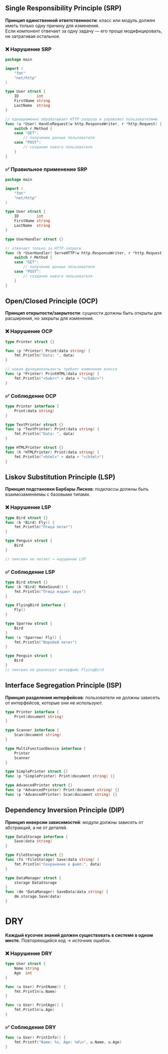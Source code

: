 ## Single Responsibility Principle (SRP)
**Принцип единственной ответственности**: класс или модуль должен иметь только одну причину для изменения.  
Если компонент отвечает за одну задачу — его проще модифицировать, не затрагивая остальное.
### ❌ Нарушение SRP
```go
package main

import (
    "fmt"
    "net/http"
)

type User struct {
    ID        int
    FirstName string
    LastName  string
}

// одновременно обрабатывает HTTP-запросы и управляет пользователями
func (u *User) HandleRequest(w http.ResponseWriter, r *http.Request) {
    switch r.Method {
    case "GET":
        // получение данных пользователя
    case "POST":
        // создание нового пользователя
    }
}
````
### **✅ Правильное применение SRP**
```go
package main

import (
    "fmt"
    "net/http"
)

type User struct {
    ID        int
    FirstName string
    LastName  string
}

type UserHandler struct {}

// отвечает только за HTTP-запросы
func (h *UserHandler) ServeHTTP(w http.ResponseWriter, r *http.Request) {
    switch r.Method {
    case "GET":
        // получение данных пользователя
    case "POST":
        // создание нового пользователя
    }
}
```
## **Open/Closed Principle (OCP)**

**Принцип открытости/закрытости**:
сущности должны быть открыты для расширения, но закрыты для изменения.
### **❌ Нарушение OCP**
```go
type Printer struct {}

func (p *Printer) Print(data string) {
    fmt.Println("Data: ", data)
}

// новая функциональность требует изменения класса
func (p *Printer) PrintHTML(data string) {
    fmt.Println("<habr>" + data + "</habr>")
}
```
### **✅ Соблюдение OCP**
```go
type Printer interface {
    Print(data string)
}

type TextPrinter struct {}
func (p *TextPrinter) Print(data string) {
    fmt.Println("Data: ", data)
}

type HTMLPrinter struct {}
func (h *HTMLPrinter) Print(data string) {
    fmt.Println("<html>" + data + "</html>")
}
```
## **Liskov Substitution Principle (LSP)**
**Принцип подстановки Барбары Лисков**:
подклассы должны быть взаимозаменяемы с базовыми типами.
### **❌ Нарушение LSP**
```go
type Bird struct {}
func (b *Bird) Fly() {
    fmt.Println("Птица летит")
}

type Penguin struct {
    Bird
}

// пингвин не летает → нарушение LSP
```
### **✅ Соблюдение LSP**
```go
type Bird struct {}
func (b *Bird) MakeSound() {
    fmt.Println("Птица издает звук")
}

type FlyingBird interface {
    Fly()
}

type Sparrow struct {
    Bird
}
func (s *Sparrow) Fly() {
    fmt.Println("Воробей летит")
}

type Penguin struct {
    Bird
}
// пингвин не реализует интерфейс FlyingBird
```
## **Interface Segregation Principle (ISP)**

**Принцип разделения интерфейсов**:
пользователи не должны зависеть от интерфейсов, которые они не используют.
```go
type Printer interface {
    Print(document string)
}

type Scanner interface {
    Scan(document string)
}

type MultiFunctionDevice interface {
    Printer
    Scanner
}

type SimplePrinter struct {}
func (p *SimplePrinter) Print(document string) {}

type AdvancedPrinter struct {}
func (p *AdvancedPrinter) Print(document string) {}
func (p *AdvancedPrinter) Scan(document string) {}
```
## **Dependency Inversion Principle (DIP)**
**Принцип инверсии зависимостей**:
модули должны зависеть от абстракций, а не от деталей.
```go
type DataStorage interface {
    Save(data string)
}

type FileStorage struct {}
func (fs *FileStorage) Save(data string) {
    fmt.Println("Сохранение в файл:", data)
}

type DataManager struct {
    storage DataStorage
}
func (dm *DataManager) SaveData(data string) {
    dm.storage.Save(data)
}
```
# **DRY**
**Каждый кусочек знаний должен существовать в системе в одном месте.**
Повторяющийся код → источник ошибок.
### **❌ Нарушение DRY**
```go
type User struct {
    Name string
    Age  int
}

func (u User) PrintName() {
    fmt.Println(u.Name)
}

func (u User) PrintAge() {
    fmt.Println(u.Age)
}
```
### **✅ Соблюдение DRY**
```go
func (u User) PrintInfo() {
    fmt.Printf("Name: %s, Age: %d\n", u.Name, u.Age)
}
```
